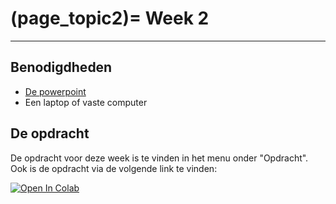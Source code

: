 (page_topic2)=
Week 2 
=======================

---

## Benodigdheden
- [De powerpoint](../../files/stuurinformatie_workshop_2_python_1.pptx)
- Een laptop of vaste computer

## De opdracht
De opdracht voor deze week is te vinden in het menu onder "Opdracht". Ook is de opdracht via de volgende link te vinden:

[![Open In Colab](https://colab.research.google.com/assets/colab-badge.svg)](https://colab.research.google.com/drive/1gi1zc6FYdcR0g1gM1mYBlED56nBNBrgw?usp=sharing)
